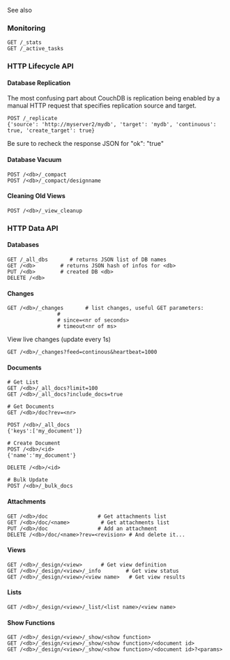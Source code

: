 See also <?add topic='Couchbase'?>

### Monitoring

    GET /_stats
    GET /_active_tasks

### HTTP Lifecycle API

#### Database Replication

The most confusing part about CouchDB is replication being enabled by a
manual HTTP request that specifies replication source and target.

    POST /_replicate
    {'source': 'http://myserver2/mydb', 'target': 'mydb', 'continuous': true, 'create_target': true}

Be sure to recheck the response JSON for "ok": "true"

#### Database Vacuum

    POST /<db>/_compact
    POST /<db>/_compact/designname

#### Cleaning Old Views

    POST /<db>/_view_cleanup

### HTTP Data API

#### Databases

    GET /_all_dbs       # returns JSON list of DB names
    GET /<db>        # returns JSON hash of infos for <db>
    PUT /<db>        # created DB <db>
    DELETE /<db>

#### Changes

    GET /<db>/_changes       # list changes, useful GET parameters:
                    #  
                    # since=<nr of seconds>
                    # timeout<nr of ms>

View live changes (update every 1s)

    GET /<db>/_changes?feed=continous&heartbeat=1000

#### Documents

    # Get List
    GET /<db>/_all_docs?limit=100
    GET /<db>/_all_docs?include_docs=true

    # Get Documents
    GET /<db>/doc?rev=<nr>

    POST /<db>/_all_docs
    {'keys':['my_document']}

    # Create Document
    POST /<db>/<id>
    {'name':'my_document'}

    DELETE /<db>/<id>

    # Bulk Update
    POST /<db>/_bulk_docs

#### Attachments

    GET /<db>/doc                # Get attachments list
    GET /<db>/doc/<name>          # Get attachments list
    PUT /<db>/doc                # Add an attachment
    DELETE /<db>/doc/<name>?rev=<revision> # And delete it...

#### Views

    GET /<db>/_design/<view>      # Get view definition
    GET /<db>/_design/<view>/_info        # Get view status
    GET /<db>/_design/<view>/<view name>   # Get view results

#### Lists

    GET /<db>/_design/<view>/_list/<list name>/<view name>

#### Show Functions

    GET /<db>/_design/<view>/_show/<show function>
    GET /<db>/_design/<view>/_show/<show function>/<document id>
    GET /<db>/_design/<view>/_show/<show function>/<document id>?<params>
